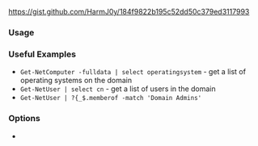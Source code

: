 https://gist.github.com/HarmJ0y/184f9822b195c52dd50c379ed3117993

### Usage



### Useful Examples
- `Get-NetComputer -fulldata | select operatingsystem` - get a list of operating systems on the domain
- `Get-NetUser | select cn` - get a list of users in the domain
- `Get-NetUser | ?{_$.memberof -match 'Domain Admins'`


### Options
- 